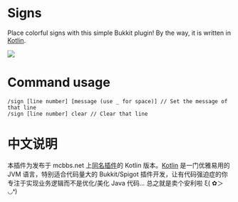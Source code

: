 # Signs
Place colorful signs with this simple Bukkit plugin! By the way, it is written in [Kotlin](http://kotlinlang.org/).

![](http://i.imgur.com/Pn8xuuj.png)

# Command usage

```
/sign [line number] [message (use _ for space)] // Set the message of that line
/sign [line number] clear // Clear that line
```

# 中文说明

本插件为发布于 mcbbs.net 上[同名插件](http://www.mcbbs.net/forum.php?mod=viewthread&tid=154687)的 Kotlin 版本。[Kotlin](https://kotlinlang.org/) 是一门优雅易用的 JVM 语言，特别适合代码量大的 Bukkit/Spigot 插件开发，让有代码强迫症的你专注于实现业务逻辑而不是优化/美化 Java 代码... 总之就是卖个安利啦 ξ( ✿＞◡❛)

